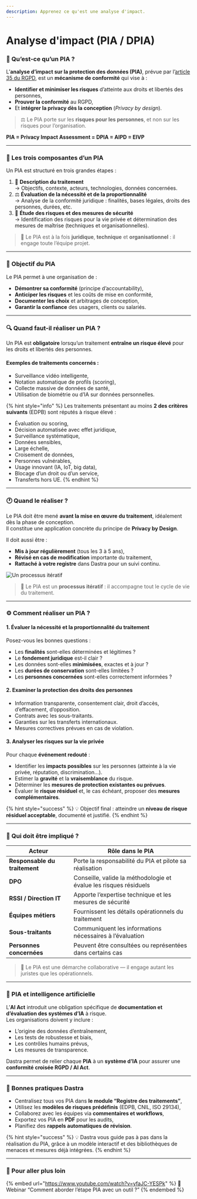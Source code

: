 ```yaml
---
description: Apprenez ce qu'est une analyse d'impact.
---
```


# Analyse d'impact (PIA / DPIA)

### 📖 Qu’est-ce qu’un PIA ?

L’**analyse d’impact sur la protection des données (PIA)**, prévue par l’[article 35 du RGPD](https://www.cnil.fr/fr/reglement-europeen-protection-donnees/chapitre4#Article35), est un **mécanisme de conformité** qui vise à :

* **Identifier et minimiser les risques** d’atteinte aux droits et libertés des personnes,
* **Prouver la conformité** au RGPD,
* Et **intégrer la privacy dès la conception** (_Privacy by design_).

> ⚖️ Le PIA porte sur les **risques pour les personnes**, et non sur les risques pour l’organisation.

**PIA = Privacy Impact Assessment = DPIA = AIPD = EIVP**

***

### 🧩 Les trois composantes d’un PIA

Un PIA est structuré en trois grandes étapes :

1. 📝 **Description du traitement**\
   → Objectifs, contexte, acteurs, technologies, données concernées.
2. ⚖️ **Évaluation de la nécessité et de la proportionnalité**\
   → Analyse de la conformité juridique : finalités, bases légales, droits des personnes, durées, etc.
3. 🔐 **Étude des risques et des mesures de sécurité**\
   → Identification des risques pour la vie privée et détermination des mesures de maîtrise (techniques et organisationnelles).

> 📘 Le PIA est à la fois **juridique**, **technique** et **organisationnel** : il engage toute l’équipe projet.

***

### 🎯 Objectif du PIA

Le PIA permet à une organisation de :

* **Démontrer sa conformité** (principe d’accountability),
* **Anticiper les risques** et les coûts de mise en conformité,
* **Documenter les choix** et arbitrages de conception,
* **Garantir la confiance** des usagers, clients ou salariés.

***

### 🔍 Quand faut-il réaliser un PIA ?

Un PIA est **obligatoire** lorsqu’un traitement **entraîne un risque élevé** pour les droits et libertés des personnes.

#### Exemples de traitements concernés :

* Surveillance vidéo intelligente,
* Notation automatique de profils (scoring),
* Collecte massive de données de santé,
* Utilisation de biométrie ou d’IA sur données personnelles.

{% hint style="info" %}
Les traitements présentant au moins **2 des critères suivants** (EDPB) sont réputés à risque élevé :

* Évaluation ou scoring,
* Décision automatisée avec effet juridique,
* Surveillance systématique,
* Données sensibles,
* Large échelle,
* Croisement de données,
* Personnes vulnérables,
* Usage innovant (IA, IoT, big data),
* Blocage d’un droit ou d’un service,
* Transferts hors UE.
{% endhint %}

***

### 🕐 Quand le réaliser ?

Le PIA doit être mené **avant la mise en œuvre du traitement**, idéalement dès la phase de conception.\
Il constitue une application concrète du principe de **Privacy by Design**.

Il doit aussi être :

* **Mis à jour régulièrement** (tous les 3 à 5 ans),
* **Révisé en cas de modification** importante du traitement,
* **Rattaché à votre registre** dans Dastra pour un suivi continu.

![Un processus itératif](https://1301193153-files.gitbook.io/~/files/v0/b/gitbook-legacy-files/o/assets%2F-LvBxs22wUMicv9uWp6C%2F-MhI-vvGMYAjSpi9Gdmd%2F-MhI2gnfh_tui7vgUFpG%2Fimage.png?alt=media\&token=5fe8ef16-b671-435f-8202-e5ce62ee184b)

> 🔁 Le PIA est un **processus itératif** : il accompagne tout le cycle de vie du traitement.

***

### ⚙️ Comment réaliser un PIA ?

#### 1. Évaluer la nécessité et la proportionnalité du traitement

Posez-vous les bonnes questions :

* Les **finalités** sont-elles déterminées et légitimes ?
* Le **fondement juridique** est-il clair ?
* Les données sont-elles **minimisées**, exactes et à jour ?
* Les **durées de conservation** sont-elles limitées ?
* Les **personnes concernées** sont-elles correctement informées ?

#### 2. Examiner la protection des droits des personnes

* Information transparente, consentement clair, droit d’accès, d’effacement, d’opposition.
* Contrats avec les sous-traitants.
* Garanties sur les transferts internationaux.
* Mesures correctives prévues en cas de violation.

#### 3. Analyser les risques sur la vie privée

Pour chaque **événement redouté** :

* Identifier les **impacts possibles** sur les personnes (atteinte à la vie privée, réputation, discrimination…).
* Estimer la **gravité** et la **vraisemblance** du risque.
* Déterminer les **mesures de protection existantes ou prévues**.
* Évaluer le **risque résiduel** et, le cas échéant, proposer des **mesures complémentaires**.

{% hint style="success" %}
💡 Objectif final : atteindre un **niveau de risque résiduel acceptable**, documenté et justifié.
{% endhint %}

***

### 🧠 Qui doit être impliqué ?

| Acteur                        | Rôle dans le PIA                                                  |
| ----------------------------- | ----------------------------------------------------------------- |
| **Responsable du traitement** | Porte la responsabilité du PIA et pilote sa réalisation           |
| **DPO**                       | Conseille, valide la méthodologie et évalue les risques résiduels |
| **RSSI / Direction IT**       | Apporte l’expertise technique et les mesures de sécurité          |
| **Équipes métiers**           | Fournissent les détails opérationnels du traitement               |
| **Sous-traitants**            | Communiquent les informations nécessaires à l’évaluation          |
| **Personnes concernées**      | Peuvent être consultées ou représentées dans certains cas         |

> 👥 Le PIA est une démarche collaborative — il engage autant les juristes que les opérationnels.

***

### 🤖 PIA et intelligence artificielle

L’**AI Act** introduit une obligation spécifique de **documentation et d’évaluation des systèmes d’IA** à risque.\
Les organisations doivent y inclure :

* L’origine des données d’entraînement,
* Les tests de robustesse et biais,
* Les contrôles humains prévus,
* Les mesures de transparence.

Dastra permet de relier chaque **PIA** à un **système d’IA** pour assurer une **conformité croisée RGPD / AI Act**.

***

### 🧰 Bonnes pratiques Dastra

* Centralisez tous vos PIA dans **le module “Registre des traitements”**,
* Utilisez les **modèles de risques prédéfinis** (EDPB, CNIL, ISO 29134),
* Collaborez avec les équipes via **commentaires et workflows**,
* Exportez vos PIA en **PDF** pour les audits,
* Planifiez des **rappels automatiques de révision**.

{% hint style="success" %}
💡 Dastra vous guide pas à pas dans la réalisation du PIA, grâce à un modèle interactif et des bibliothèques de menaces et mesures déjà intégrées.
{% endhint %}

***

### 📘 Pour aller plus loin

{% embed url="https://www.youtube.com/watch?v=yfaJC-YESPk" %}
🎥 Webinar “Comment aborder l’étape PIA avec un outil ?”
{% endembed %}
